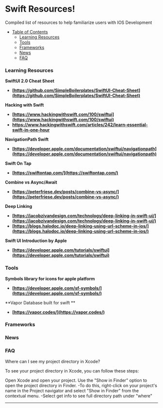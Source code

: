 # Swift Resources!
Compiled list of resources to help familiarize users with IOS Development

- [Table of Contents](#table-of-contents)
	- [Learning Resources](#Learning-Resources)
	- [Tools](#Tools)
	- [Frameworks](#Frameworks)
 	- [News](#News)
 	- [FAQ](#FAQ)
  
  
  
### **Learning Resources**

**SwiftUI 2.0 Cheat Sheet**
* **[https://github.com/SimpleBoilerplates/SwiftUI-Cheat-Sheet](https://github.com/SimpleBoilerplates/SwiftUI-Cheat-Sheet)**

**Hacking with Swift**
* **[https://www.hackingwithswift.com/100/swiftui](https://www.hackingwithswift.com/100/swiftui)**
* **[https://www.hackingwithswift.com/articles/242/learn-essential-swift-in-one-hour
](https://www.hackingwithswift.com/articles/242/learn-essential-swift-in-one-hour)**

**NavigationPath Swift**
* **[https://developer.apple.com/documentation/swiftui/navigationpath](https://developer.apple.com/documentation/swiftui/navigationpath)**

**Swift On Tap**
* **[https://swiftontap.com/](https://swiftontap.com/)**

**Combine vs Async/Await**
* **[https://peterfriese.dev/posts/combine-vs-async/](https://peterfriese.dev/posts/combine-vs-async/)**

**Deep Linking**
* **[https://jacobzivandesign.com/technology/deep-linking-in-swift-ui/](https://jacobzivandesign.com/technology/deep-linking-in-swift-ui/)**
* **[https://blogs.halodoc.io/deep-linking-using-url-scheme-in-ios/](https://blogs.halodoc.io/deep-linking-using-url-scheme-in-ios/)**



**Swift UI Introduction by Apple**
* **[https://developer.apple.com/tutorials/swiftui](https://developer.apple.com/tutorials/swiftui)**


### **Tools**

**Symbols library for icons for apple platform**
* **[https://developer.apple.com/sf-symbols/](https://developer.apple.com/sf-symbols/)**

**Vapor Database built for swift **
* **[https://vapor.codes/](https://vapor.codes/)**

### **Frameworks**

### **News**

### **FAQ**
Where can I see my project directory in Xcode?

To see your project directory in Xcode, you can follow these steps:

Open Xcode and open your project.
Use the "Show in Finder" option to open the project directory in Finder. 
-To do this, right-click on your project's name in the Project navigator and select "Show in Finder" from the contextual menu.
-Select get info to see full directory path under "where"

------------------

